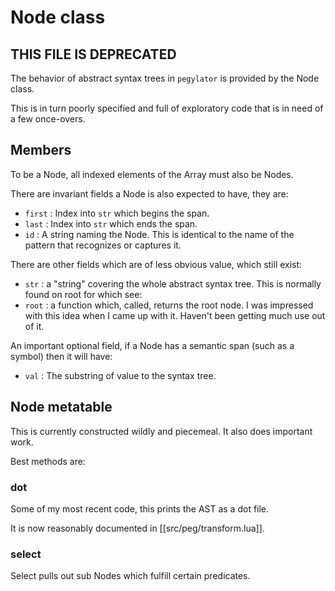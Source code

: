 # Node class
## THIS FILE IS DEPRECATED
  The behavior of abstract syntax trees in `pegylator` is provided by the Node
class.

This is in turn poorly specified and full of exploratory code that is in need
of a few once-overs.


## Members

  To be a Node, all indexed elements of the Array must also be Nodes. 

There are invariant fields a Node is also expected to have, they are:
 
  - `first` :  Index into `str` which begins the span.
  - `last`  :  Index into `str` which ends the span.
  - `id`    :  A string naming the Node. 
               This is identical to the name of the pattern that recognizes
               or captures it.


There are other fields which are of less obvious value, which still exist:

  - `str`  : a "string" covering the whole abstract syntax tree.
             This is normally found on root for which see:
  - `root` : a function which, called, returns the root node.
             I was impressed with this idea when I came up with it.
             Haven't been getting much use out of it.

An important optional field, if a Node has a semantic span (such as a symbol)
then it will have:

  - `val` :  The substring of value to the syntax tree.


## Node metatable

  This is currently constructed wildly and piecemeal.  It also does important
work. 

Best methods are:


### dot
  Some of my most recent code, this prints the AST as a dot file. 

It is now reasonably documented in [[src/peg/transform.lua]].


### select
  Select pulls out sub Nodes which fulfill certain predicates.


